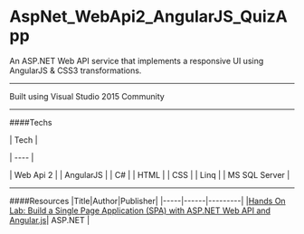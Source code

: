 # AspNet_WebApi2_AngularJS_QuizApp

An ASP.NET Web API service that implements a responsive UI using AngularJS &amp; CSS3 transformations.

---

Built using Visual Studio 2015 Community

---

####Techs

| Tech |

| ---- |

| Web Api 2 |
| AngularJS |
| C# |
| HTML |
| CSS |
| Linq |
| MS SQL Server |

---

####Resources
|Title|Author|Publisher|
|-----|------|---------|
|[Hands On Lab: Build a Single Page Application (SPA) with ASP.NET Web API and Angular.js](http://www.asp.net/web-api/overview/getting-started-with-aspnet-web-api/build-a-single-page-application-spa-with-aspnet-web-api-and-angularjs)| ASP.NET |
